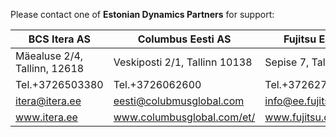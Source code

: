 Please contact one of **Estonian Dynamics Partners** for support:

| BCS Itera AS | Columbus Eesti AS | Fujitsu Estonia AS | Aptus Group OÜ |
|--|--|--|--|
| Mäealuse 2/4, Tallinn, 12618 | Veskiposti 2/1, Tallinn 10138 | Sepise 7, Tallinn 11415 | Lõõtsa 2A, Tallinn, 11415 |
| Tel.+3726503380| Tel.+3726062600 | Tel.+3726272300 | Tel.+3726617792 |
| [itera@itera.ee](mailto:itera@itera.ee)| [eesti@colubmusglobal.com](mailto:eesti@colubmusglobal.com) | [info@ee.fujitsu.com](mailto:info@ee.fujitsu.com) | [aptus@aptus.ee](mailto:aptus@aptus.ee) |
| <a href="https://www.itera.ee/en/about-us/" target="_blank">www.itera.ee</a>| <a href="https://www.columbusglobal.com/et/kontakt" target="_blank">www.columbusglobal.com/et/</a> | <a href="https://www.fujitsu.com/ee/about/local/locations/" target="_blank">www.fujitsu.com/ee/about</a> | <a href="https://aptus.ee/kontakt/" target="_blank">www.aptus.ee/kontakt</a> |
